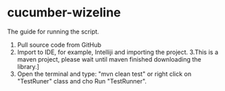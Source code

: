 # cucumber-wizeline

The guide for running the script.
1. Pull source code from GitHub
2. Import to IDE, for example, Intelliji and importing the project.
3.This is a maven project, please wait until maven finished downloading the library.]
4. Open the terminal and type: "mvn clean test" or right click on "TestRuner" class and cho Run "TestRunner".
